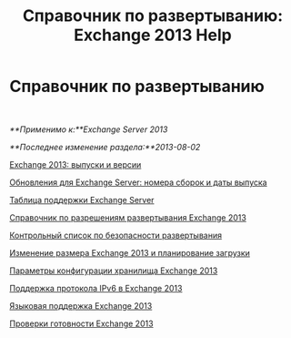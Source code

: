 ﻿---
title: 'Справочник по развертыванию: Exchange 2013 Help'
TOCTitle: Справочник по развертыванию
ms:assetid: 1999c070-1441-4605-b36b-118a5d78defe
ms:mtpsurl: https://technet.microsoft.com/ru-ru/library/JJ150490(v=EXCHG.150)
ms:contentKeyID: 50487562
ms.date: 04/30/2018
mtps_version: v=EXCHG.150
ms.translationtype: HT
---

# Справочник по развертыванию

 

_**Применимо к:**Exchange Server 2013_

_**Последнее изменение раздела:**2013-08-02_

[Exchange 2013: выпуски и версии](exchange-2013-editions-and-versions-exchange-2013-help.md)

[Обновления для Exchange Server: номера сборок и даты выпуска](https://technet.microsoft.com/ru-ru/library/hh135098\(v=exchg.150\))

[Таблица поддержки Exchange Server](exchange-server-supportability-matrix-exchange-2013-help.md)

[Справочник по разрешениям развертывания Exchange 2013](exchange-2013-deployment-permissions-reference-exchange-2013-help.md)

[Контрольный список по безопасности развертывания](deployment-security-checklist-exchange-2013-help.md)

[Изменение размера Exchange 2013 и планирование загрузки](exchange-2013-sizing-and-capacity-planning-exchange-2013-help.md)

[Параметры конфигурации хранилища Exchange 2013](exchange-2013-storage-configuration-options-exchange-2013-help.md)

[Поддержка протокола IPv6 в Exchange 2013](ipv6-support-in-exchange-2013-exchange-2013-help.md)

[Языковая поддержка Exchange 2013](exchange-2013-language-support-exchange-2013-help.md)

[Проверки готовности Exchange 2013](exchange-2013-readiness-checks-exchange-2013-help.md)

